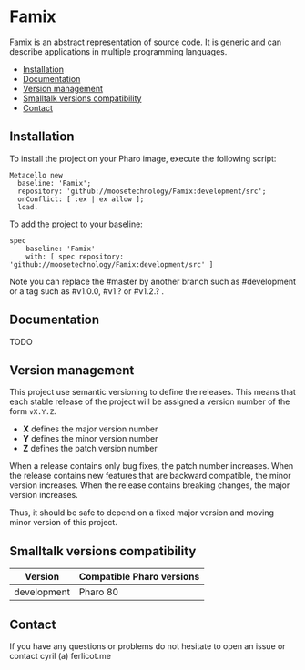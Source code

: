 # Famix

Famix is an abstract representation of source code. It is generic and can describe applications in multiple programming languages.

  - [Installation](#installation)
  - [Documentation](#documentation)
  - [Version management](#version-management)
  - [Smalltalk versions compatibility](#smalltalk-versions-compatibility)
  - [Contact](#contact)

## Installation

To install the project on your Pharo image, execute the following script: 

```Smalltalk
Metacello new
  baseline: 'Famix';
  repository: 'github://moosetechnology/Famix:development/src';
  onConflict: [ :ex | ex allow ];
  load.
```

To add the project to your baseline:

```Smalltalk
spec
	baseline: 'Famix'
	with: [ spec repository: 'github://moosetechnology/Famix:development/src' ]
```

Note you can replace the #master by another branch such as #development or a tag such as #v1.0.0, #v1.? or #v1.2.? .

## Documentation

TODO

## Version management 

This project use semantic versioning to define the releases. This means that each stable release of the project will be assigned a version number of the form `vX.Y.Z`. 

- **X** defines the major version number
- **Y** defines the minor version number 
- **Z** defines the patch version number

When a release contains only bug fixes, the patch number increases. When the release contains new features that are backward compatible, the minor version increases. When the release contains breaking changes, the major version increases. 

Thus, it should be safe to depend on a fixed major version and moving minor version of this project.

## Smalltalk versions compatibility

| Version 	| Compatible Pharo versions 	|
|-------------	|---------------------------	|
| development      	| Pharo 80		|

## Contact

If you have any questions or problems do not hesitate to open an issue or contact cyril (a) ferlicot.me 
